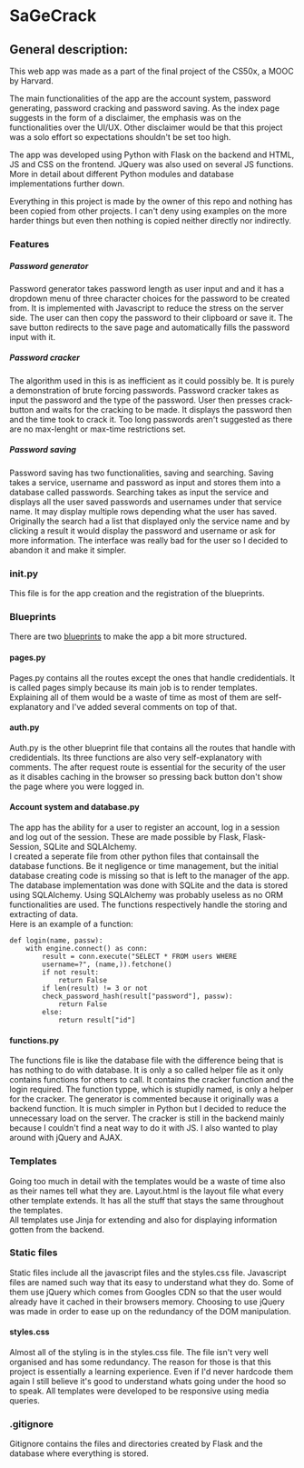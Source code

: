 # **SaGeCrack**

## **General description:**

This web app was made as a part of the final project of the CS50x,
a MOOC by Harvard.

The main functionalities of the app are the account system, password generating,
password cracking and password saving. As the index page suggests in the form of a 
disclaimer, the emphasis was on the functionalities over the UI/UX. Other disclaimer 
would be that this project was a solo effort so expectations shouldn't be set too high.

The app was developed using Python with Flask on the backend and HTML, JS and CSS on
the frontend. JQuery was also used on several JS functions. More in detail about 
different Python modules and database implementations further down.

Everything in this project is made by the owner of this repo and nothing has been copied from 
other projects. I can't deny using examples on the more harder things but even then nothing is 
copied neither directly nor indirectly.

### **Features**

##### **Password generator**

Password generator takes password length as user input and and it has a dropdown
menu of three character choices for the password to be created from. It is implemented
with Javascript to reduce the stress on the server side. The user can then copy the password
to their clipboard or save it. The save button redirects to the save page and automatically
fills the password input with it.

##### **Password cracker**

The algorithm used in this is as inefficient as it could possibly be.
It is purely a demonstration of brute forcing passwords.
Password cracker takes as input the password and the type of the password.
User then presses crack-button and waits for the cracking to be made. It displays
the password then and the time took to crack it. Too long passwords aren't suggested
as there are no max-lenght or max-time restrictions set.

##### **Password saving**

Password saving has two functionalities, saving and searching. Saving takes a service,
username and password as input and stores them into a database called passwords. Searching
takes as input the service and displays all the user saved passwords and usernames under that 
service name. It may display multiple rows depending what the user has saved. Originally the 
search had a list that displayed only the service name and by clicking a result it would 
display the password and username or ask for more information. The interface was really bad
for the user so I decided to abandon it and make it simpler.


### **__init__.py**

This file is for the app creation and the registration of the blueprints.

### **Blueprints**

There are two [blueprints](https://flask.palletsprojects.com/en/2.1.x/tutorial/views/) to make the app a bit more structured. 

#### **pages.py**

Pages.py contains all the routes except the ones that handle credidentials. It is called 
pages simply because its main job is to render templates. Explaining all of them would 
be a waste of time as most of them are self-explanatory and I've added several comments 
on top of that. 

#### **auth.py**

Auth.py is the other blueprint file that contains all the routes that handle with 
credidentials. Its three functions are also very self-explanatory with comments. The 
after request route is essential for the security of the user as it disables caching in 
the browser so pressing back button don't show the page where you were logged in.

#### **Account system and database.py**

The app has the ability for a user to register an account, log in a session and log 
out of the session. These are made possible by Flask, Flask-Session, SQLite and 
SQLAlchemy.  
I created a seperate file from other python files that containsall the database functions.
Be it negligence or time management, but the initial database creating code is
missing so that is left to the manager of the app. The database implementation was 
done with SQLite and the data is stored using SQLAlchemy. Using SQLAlchemy was 
probably useless as no ORM functionalities are used. The functions respectively handle 
the storing and extracting of data.  
Here is an example of a function:
```
def login(name, passw):
    with engine.connect() as conn:
        result = conn.execute("SELECT * FROM users WHERE
        username=?", (name,)).fetchone()
        if not result:
            return False
        if len(result) != 3 or not
        check_password_hash(result["password"], passw):
            return False
        else:
            return result["id"]
```

#### **functions.py**

The functions file is like the database file with the difference being that is has 
nothing to do with database. It is only a so called helper file as it only contains 
functions for others to call. It contains the cracker function and the login required.
The function typpe, which is stupidly named, is only a helper for the cracker. 
The generator is commented because it originally was a backend function. It is much 
simpler in Python but I decided to reduce the unnecessary load on the server.
The cracker is still in the backend mainly because I couldn't find a neat way to do
it with JS. I also wanted to play around with jQuery and AJAX.

### **Templates**

Going too much in detail with the templates would be a waste of time also as their names 
tell what they are. Layout.html is the layout file what every other template extends. It 
has all the stuff that stays the same throughout the templates.  
All templates use Jinja for extending and also for displaying information gotten from the backend.

### **Static files**

Static files include all the javascript files and the styles.css file. Javascript files are named 
such way that its easy to understand what they do. Some of them use jQuery which comes from 
Googles CDN so that the user would already have it cached in their browsers memory. Choosing to
use jQuery was made in order to ease up on the redundancy of the DOM manipulation.

#### **styles.css**

Almost all of the styling is in the styles.css file. The file isn't very well organised and has 
some redundancy. The reason for those is that this project is essentially a learning experience. 
Even if I'd never hardcode them again I still believe it's good to understand whats going under
the hood so to speak. All templates were developed to be responsive using media queries.

### **.gitignore**

Gitignore contains the files and directories created by Flask and the database where everything
is stored.
